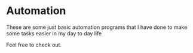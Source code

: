 # Automation
These are some just basic automation programs that I have done to make some tasks easier in my day to day life

Feel free to check out.
